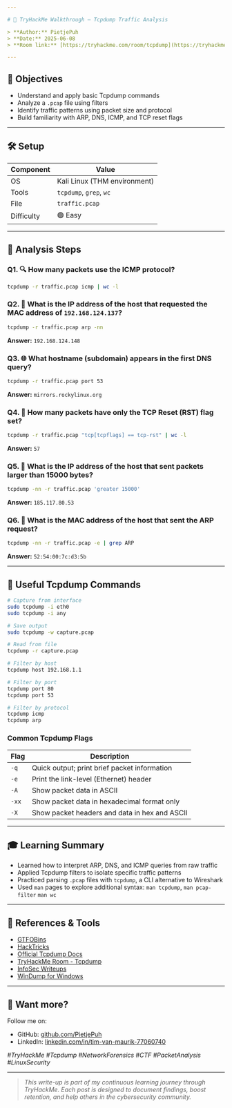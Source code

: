 ```yaml
---

# 🔎 TryHackMe Walkthrough – Tcpdump Traffic Analysis

> **Author:** PietjePuh  
> **Date:** 2025-06-08  
> **Room link:** [https://tryhackme.com/room/tcpdump](https://tryhackme.com/room/tcpdump)

---
```


## 🎯 Objectives

- Understand and apply basic Tcpdump commands
- Analyze a `.pcap` file using filters
- Identify traffic patterns using packet size and protocol
- Build familiarity with ARP, DNS, ICMP, and TCP reset flags

---

## 🛠️ Setup

| Component        | Value                         |
|------------------|-------------------------------|
| OS               | Kali Linux (THM environment)  |
| Tools            | `tcpdump`, `grep`, `wc`       |
| File             | `traffic.pcap`                |
| Difficulty       | 🟢 Easy                        |

---

## 🧪 Analysis Steps

### Q1. 🔍 How many packets use the ICMP protocol?
```bash
tcpdump -r traffic.pcap icmp | wc -l
```

### Q2. 🧭 What is the IP address of the host that requested the MAC address of `192.168.124.137`?
```bash
tcpdump -r traffic.pcap arp -nn
```
**Answer:** `192.168.124.148`

### Q3. 🌐 What hostname (subdomain) appears in the first DNS query?
```bash
tcpdump -r traffic.pcap port 53
```
**Answer:** `mirrors.rockylinux.org`

### Q4. 🔁 How many packets have only the TCP Reset (RST) flag set?
```bash
tcpdump -r traffic.pcap "tcp[tcpflags] == tcp-rst" | wc -l
```
**Answer:** `57`

### Q5. 🚚 What is the IP address of the host that sent packets larger than 15000 bytes?
```bash
tcpdump -nn -r traffic.pcap 'greater 15000'
```
**Answer:** `185.117.80.53`

### Q6. 🧱 What is the MAC address of the host that sent the ARP request?
```bash
tcpdump -nn -r traffic.pcap -e | grep ARP
```
**Answer:** `52:54:00:7c:d3:5b`

---

## 💬 Useful Tcpdump Commands

```bash
# Capture from interface
sudo tcpdump -i eth0
sudo tcpdump -i any

# Save output
sudo tcpdump -w capture.pcap

# Read from file
tcpdump -r capture.pcap

# Filter by host
tcpdump host 192.168.1.1

# Filter by port
tcpdump port 80
tcpdump port 53

# Filter by protocol
tcpdump icmp
tcpdump arp
```

### Common Tcpdump Flags

| Flag | Description |
|------|-------------|
| `-q` | Quick output; print brief packet information |
| `-e` | Print the link-level (Ethernet) header |
| `-A` | Show packet data in ASCII |
| `-xx`| Show packet data in hexadecimal format only |
| `-X` | Show packet headers and data in hex and ASCII |

---

## 🎓 Learning Summary

- Learned how to interpret ARP, DNS, and ICMP queries from raw traffic
- Applied Tcpdump filters to isolate specific traffic patterns
- Practiced parsing `.pcap` files with `tcpdump`, a CLI alternative to Wireshark
- Used `man` pages to explore additional syntax: `man tcpdump`, `man pcap-filter` `man wc`

---

## 🔗 References & Tools

- [GTFOBins](https://gtfobins.github.io/)
- [HackTricks](https://book.hacktricks.xyz/)
- [Official Tcpdump Docs](https://www.tcpdump.org/)
- [TryHackMe Room - Tcpdump](https://tryhackme.com/room/tcpdump)
- [InfoSec Writeups](https://infosecwriteups.com/)
- [WinDump for Windows](https://www.winpcap.org/windump/)

---

## 📢 Want more?

Follow me on:
- GitHub: [github.com/PietjePuh](https://github.com/PietjePuh)
- LinkedIn: [linkedin.com/in/tim-van-maurik-77060740](https://www.linkedin.com/in/tim-van-maurik-77060740/)

*#TryHackMe #Tcpdump #NetworkForensics #CTF #PacketAnalysis #LinuxSecurity*

---

> *This write-up is part of my continuous learning journey through TryHackMe. Each post is designed to document findings, boost retention, and help others in the cybersecurity community.*
